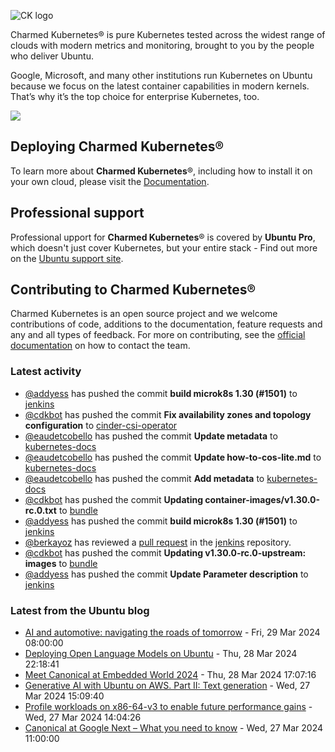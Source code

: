 ![CK logo](https://assets.ubuntu.com/v1/451d4cf4-Charmed+Kubernetes_RGB_onWhite_2022.svg)

Charmed Kubernetes® is pure Kubernetes tested across the widest range of clouds with modern metrics and monitoring, brought to you by the people who deliver Ubuntu.

Google, Microsoft, and many other institutions run Kubernetes on Ubuntu because we focus on the latest container capabilities in modern kernels. That’s why it’s the top choice for enterprise Kubernetes, too.

![](https://assets.ubuntu.com/v1/843c77b6-juju-at-a-glace.svg)

## Deploying Charmed Kubernetes®

To learn more about **Charmed Kubernetes**®, including how to install it on your own cloud, please visit the [Documentation][docs].

## Professional support

Professional upport for **Charmed Kubernetes**® is covered by **Ubuntu Pro**, which doesn't just cover Kubernetes, but your entire stack - Find out more on the [Ubuntu support site](https://ubuntu.com/support).

## Contributing to Charmed Kubernetes®

Charmed Kubernetes is an open source project and we welcome contributions of code, additions to the documentation, feature requests and any and all types of feedback. For more on contributing, see the [official documentation][get-in-touch] on how to contact the team.

<!-- LINKS -->
[docs]: https://ubuntu.com/kubernetes/docs
[get-in-touch]: https://ubuntu.com/kubernetes/docs/get-in-touch

### Latest activity

<!-- activity starts -->
 - [@addyess](https://github.com/addyess) has pushed the commit **build microk8s 1.30 (#1501)** to [jenkins](https://github.com/charmed-kubernetes/jenkins)
 - [@cdkbot](https://github.com/cdkbot) has pushed the commit **Fix availability zones and topology configuration** to [cinder-csi-operator](https://github.com/charmed-kubernetes/cinder-csi-operator)
 - [@eaudetcobello](https://github.com/eaudetcobello) has pushed the commit **Update metadata** to [kubernetes-docs](https://github.com/charmed-kubernetes/kubernetes-docs)
 - [@eaudetcobello](https://github.com/eaudetcobello) has pushed the commit **Update how-to-cos-lite.md** to [kubernetes-docs](https://github.com/charmed-kubernetes/kubernetes-docs)
 - [@eaudetcobello](https://github.com/eaudetcobello) has pushed the commit **Add metadata** to [kubernetes-docs](https://github.com/charmed-kubernetes/kubernetes-docs)
 - [@cdkbot](https://github.com/cdkbot) has pushed the commit **Updating container-images/v1.30.0-rc.0.txt** to [bundle](https://github.com/charmed-kubernetes/bundle)
 - [@addyess](https://github.com/addyess) has pushed the commit **build microk8s 1.30 (#1501)** to [jenkins](https://github.com/charmed-kubernetes/jenkins)
 - [@berkayoz](https://github.com/berkayoz) has reviewed a [pull request](https://github.com/charmed-kubernetes/jenkins/pull/1499) in the [jenkins](https://github.com/charmed-kubernetes/jenkins) repository.
 - [@cdkbot](https://github.com/cdkbot) has pushed the commit **Updating v1.30.0-rc.0-upstream: images** to [bundle](https://github.com/charmed-kubernetes/bundle)
 - [@addyess](https://github.com/addyess) has pushed the commit **Update Parameter description** to [jenkins](https://github.com/charmed-kubernetes/jenkins)
<!-- activity ends -->

<!-- roadmap starts -->

<!-- roadmap ends -->

### Latest from the Ubuntu blog

<!-- blog starts -->
* [AI and automotive: navigating the roads of tomorrow](https://ubuntu.com//blog/ai-and-automotive-navigating-the-roads-of-tomorrow) - Fri, 29 Mar 2024 08:00:00 
* [Deploying Open Language Models on Ubuntu](https://ubuntu.com//blog/deploying-open-language-models-on-ubuntu) - Thu, 28 Mar 2024 22:18:41 
* [Meet Canonical at Embedded World 2024](https://ubuntu.com//blog/meet-canonical-at-embedded-world-2024) - Thu, 28 Mar 2024 17:07:16 
* [Generative AI with Ubuntu on AWS. Part II: Text generation](https://ubuntu.com//blog/genai-on-ubuntu-on-aws-text-generation) - Wed, 27 Mar 2024 15:09:40 
* [Profile workloads on x86-64-v3 to enable future performance gains](https://ubuntu.com//blog/profile-workloads-on-x86-64-v3-to-enable-future-performance-gains) - Wed, 27 Mar 2024 14:04:26 
* [Canonical at Google Next &#8211; What you need to know](https://ubuntu.com//blog/canonical-at-google-next-2024) - Wed, 27 Mar 2024 11:00:00 
<!-- blog ends -->
